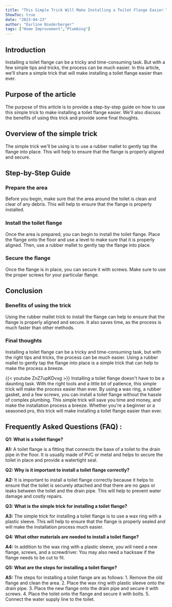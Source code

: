 ```yaml
---
title: "This Simple Trick Will Make Installing a Toilet Flange Easier Than Ever!"
ShowToc: true 
date: "2023-04-23"
author: "Earline Niederberger" 
tags: ["Home Improvement","Plumbing"]
---
```

## Introduction
Installing a toilet flange can be a tricky and time-consuming task. But with a few simple tips and tricks, the process can be much easier. In this article, we'll share a simple trick that will make installing a toilet flange easier than ever. 

## Purpose of the article
The purpose of this article is to provide a step-by-step guide on how to use this simple trick to make installing a toilet flange easier. We'll also discuss the benefits of using this trick and provide some final thoughts. 

## Overview of the simple trick
The simple trick we'll be using is to use a rubber mallet to gently tap the flange into place. This will help to ensure that the flange is properly aligned and secure. 

## Step-by-Step Guide

### Prepare the area
Before you begin, make sure that the area around the toilet is clean and clear of any debris. This will help to ensure that the flange is properly installed.

### Install the toilet flange
Once the area is prepared, you can begin to install the toilet flange. Place the flange onto the floor and use a level to make sure that it is properly aligned. Then, use a rubber mallet to gently tap the flange into place.

### Secure the flange
Once the flange is in place, you can secure it with screws. Make sure to use the proper screws for your particular flange. 

## Conclusion

### Benefits of using the trick
Using the rubber mallet trick to install the flange can help to ensure that the flange is properly aligned and secure. It also saves time, as the process is much faster than other methods. 

### Final thoughts
Installing a toilet flange can be a tricky and time-consuming task, but with the right tips and tricks, the process can be much easier. Using a rubber mallet to gently tap the flange into place is a simple trick that can help to make the process a breeze.

{{< youtube ZnZ7upKDvxg >}} 
Installing a toilet flange doesn't have to be a daunting task. With the right tools and a little bit of patience, this simple trick will make the process easier than ever. By using a wax ring, a rubber gasket, and a few screws, you can install a toilet flange without the hassle of complex plumbing. This simple trick will save you time and money, and make the installation process a breeze. Whether you're a beginner or a seasoned pro, this trick will make installing a toilet flange easier than ever.

## Frequently Asked Questions (FAQ) :
**Q1: What is a toilet flange?**

**A1:** A toilet flange is a fitting that connects the base of a toilet to the drain pipe in the floor. It is usually made of PVC or metal and helps to secure the toilet in place and provide a watertight seal. 

**Q2: Why is it important to install a toilet flange correctly?**

**A2:** It is important to install a toilet flange correctly because it helps to ensure that the toilet is securely attached and that there are no gaps or leaks between the toilet and the drain pipe. This will help to prevent water damage and costly repairs. 

**Q3: What is the simple trick for installing a toilet flange?**

**A3:** The simple trick for installing a toilet flange is to use a wax ring with a plastic sleeve. This will help to ensure that the flange is properly sealed and will make the installation process much easier. 

**Q4: What other materials are needed to install a toilet flange?**

**A4:** In addition to the wax ring with a plastic sleeve, you will need a new flange, screws, and a screwdriver. You may also need a hacksaw if the flange needs to be cut to fit. 

**Q5: What are the steps for installing a toilet flange?**

**A5:** The steps for installing a toilet flange are as follows: 1. Remove the old flange and clean the area. 2. Place the wax ring with plastic sleeve onto the drain pipe. 3. Place the new flange onto the drain pipe and secure it with screws. 4. Place the toilet onto the flange and secure it with bolts. 5. Connect the water supply line to the toilet.






